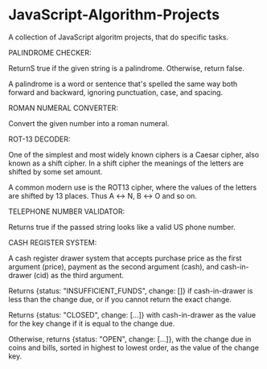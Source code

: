 # JavaScript-Algorithm-Projects
A collection of JavaScript algoritm projects, that do specific tasks.

PALINDROME CHECKER:

ReturnS true if the given string is a palindrome. Otherwise, return false.

A palindrome is a word or sentence that's spelled the same way both forward and backward, ignoring punctuation, case, and spacing.

ROMAN NUMERAL CONVERTER:

Convert the given number into a roman numeral.

ROT-13 DECODER:

One of the simplest and most widely known ciphers is a Caesar cipher, also known as a shift cipher. In a shift cipher the meanings of the letters are shifted by some set amount.

A common modern use is the ROT13 cipher, where the values of the letters are shifted by 13 places. Thus A ↔ N, B ↔ O and so on.

TELEPHONE NUMBER VALIDATOR:

Returns true if the passed string looks like a valid US phone number.

CASH REGISTER SYSTEM:

A cash register drawer system that accepts purchase price as the first argument (price), payment as the second argument (cash), and cash-in-drawer (cid) as the third argument.

Returns {status: "INSUFFICIENT_FUNDS", change: []} if cash-in-drawer is less than the change due, or if you cannot return the exact change.

Returns {status: "CLOSED", change: [...]} with cash-in-drawer as the value for the key change if it is equal to the change due.

Otherwise, returns {status: "OPEN", change: [...]}, with the change due in coins and bills, sorted in highest to lowest order, as the value of the change key.


